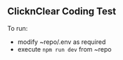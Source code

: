 ClicknClear Coding Test
--

To run: 
* modify ~repo/.env as required
* execute `npm run dev` from ~repo
